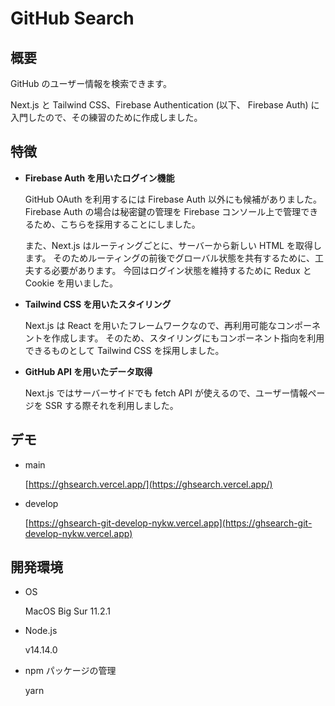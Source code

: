 # GitHub Search

## 概要

GitHub のユーザー情報を検索できます。

Next.js と Tailwind CSS、Firebase Authentication (以下、 Firebase Auth) に入門したので、その練習のために作成しました。

## 特徴

- **Firebase Auth を用いたログイン機能**

  GitHub OAuth を利用するには Firebase Auth 以外にも候補がありました。
  Firebase Auth の場合は秘密鍵の管理を Firebase コンソール上で管理できるため、こちらを採用することにしました。

  また、Next.js はルーティングごとに、サーバーから新しい HTML を取得します。
  そのためルーティングの前後でグローバル状態を共有するために、工夫する必要があります。
  今回はログイン状態を維持するために Redux と Cookie を用いました。

- **Tailwind CSS を用いたスタイリング**

  Next.js は React を用いたフレームワークなので、再利用可能なコンポーネントを作成します。
  そのため、スタイリングにもコンポーネント指向を利用できるものとして Tailwind CSS を採用しました。

- **GitHub API を用いたデータ取得**

  Next.js ではサーバーサイドでも fetch API が使えるので、ユーザー情報ページを SSR する際それを利用しました。

## デモ

  - main
  
    [https://ghsearch.vercel.app/](https://ghsearch.vercel.app/)

  - develop
    
    [https://ghsearch-git-develop-nykw.vercel.app](https://ghsearch-git-develop-nykw.vercel.app)
    

## 開発環境

- OS

  MacOS Big Sur 11.2.1

- Node.js

  v14.14.0

- npm パッケージの管理

  yarn
